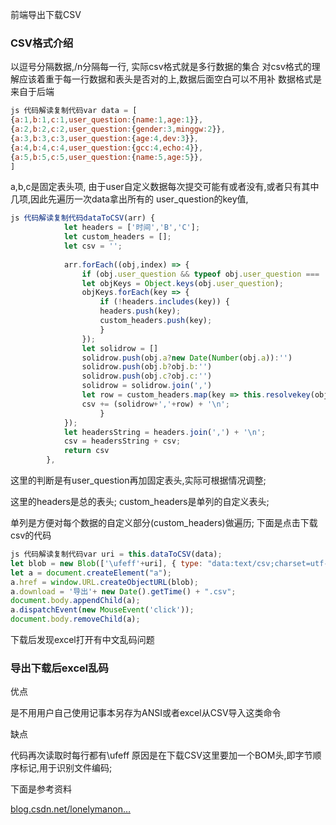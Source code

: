 前端导出下载CSV

### CSV格式介绍

以逗号分隔数据,/n分隔每一行, 实际csv格式就是多行数据的集合 对csv格式的理解应该着重于每一行数据和表头是否对的上,数据后面空白可以不用补 数据格式是来自于后端

```js
js 代码解读复制代码var data = [
{a:1,b:1,c:1,user_question:{name:1,age:1}},
{a:2,b:2,c:2,user_question:{gender:3,minggw:2}},
{a:3,b:3,c:3,user_question:{age:4,dev:3}},
{a:4,b:4,c:4,user_question:{gcc:4,echo:4}},
{a:5,b:5,c:5,user_question:{name:5,age:5}},
]
```

a,b,c是固定表头项, 由于user自定义数据每次提交可能有或者没有,或者只有其中几项,因此先遍历一次data拿出所有的 user_question的key值,

```js
js 代码解读复制代码dataToCSV(arr) {
            let headers = ['时间','B','C'];
            let custom_headers = [];
            let csv = '';
          
            arr.forEach((obj,index) => {
                if (obj.user_question && typeof obj.user_question === 'object' && !Array.isArray(obj.user_question)) {
                let objKeys = Object.keys(obj.user_question);
                objKeys.forEach(key => {
                    if (!headers.includes(key)) {
                    headers.push(key);
                    custom_headers.push(key);
                    }
                });
                let solidrow = []
                solidrow.push(obj.a?new Date(Number(obj.a)):'')
                solidrow.push(obj.b?obj.b:'')
                solidrow.push(obj.c?obj.c:'')
                solidrow = solidrow.join(',')
                let row = custom_headers.map(key => this.resolvekey(obj.user_question,key) || '').join(',');
                csv += (solidrow+','+row) + '\n';
                    }
            });
            let headersString = headers.join(',') + '\n';
            csv = headersString + csv;
            return csv
        },
```

这里的判断是有user_question再加固定表头,实际可根据情况调整;

这里的headers是总的表头; custom_headers是单列的自定义表头;

单列是方便对每个数据的自定义部分(custom_headers)做遍历; 下面是点击下载csv的代码

```js
js 代码解读复制代码var uri = this.dataToCSV(data);
let blob = new Blob(['\ufeff'+uri], { type: "data:text/csv;charset=utf-8" });
let a = document.createElement("a");
a.href = window.URL.createObjectURL(blob);
a.download = '导出'+ new Date().getTime() + ".csv";
document.body.appendChild(a);
a.dispatchEvent(new MouseEvent('click'));
document.body.removeChild(a);
```

下载后发现excel打开有中文乱码问题

### 导出下载后excel乱码

优点

是不用用户自己使用记事本另存为ANSI或者excel从CSV导入这类命令

缺点

代码再次读取时每行都有\ufeff 原因是在下载CSV这里要加一个BOM头,即字节顺序标记,用于识别文件编码;

下面是参考资料

[blog.csdn.net/lonelymanon…](https://link.juejin.cn?target=https%3A%2F%2Fblog.csdn.net%2Flonelymanontheway%2Farticle%2Fdetails%2F117649518)